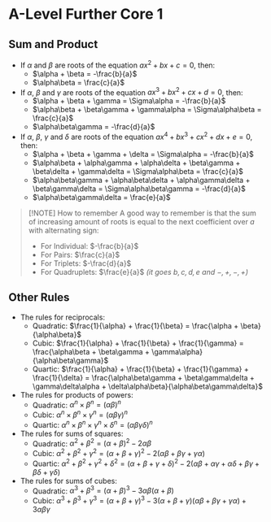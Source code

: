 # A-Level Further Core 1

## Sum and Product

* If $\alpha$ and $\beta$ are roots of the equation $ax^2 + bx + c = 0$, then:
  * $\alpha + \beta = -\frac{b}{a}$
  * $\alpha\beta = \frac{c}{a}$
* If $\alpha$, $\beta$ and $\gamma$ are roots of the equation $ax^3 + bx^2 + cx + d = 0$, then:
  * $\alpha + \beta + \gamma = \Sigma\alpha = -\frac{b}{a}$
  * $\alpha\beta + \beta\gamma + \gamma\alpha = \Sigma\alpha\beta = \frac{c}{a}$
  * $\alpha\beta\gamma = -\frac{d}{a}$
* If $\alpha$, $\beta$, $\gamma$ and $\delta$ are roots of the equation $ax^4 + bx^3 + cx^2 + dx + e = 0$, then:
  * $\alpha + \beta + \gamma + \delta = \Sigma\alpha = -\frac{b}{a}$
  * $\alpha\beta + \alpha\gamma + \alpha\delta + \beta\gamma + \beta\delta + \gamma\delta = \Sigma\alpha\beta = \frac{c}{a}$
  * $\alpha\beta\gamma + \alpha\beta\delta + \alpha\gamma\delta + \beta\gamma\delta = \Sigma\alpha\beta\gamma = -\frac{d}{a}$
  * $\alpha\beta\gamma\delta = \frac{e}{a}$

 > 
 > \[!NOTE\] How to remember
 > A good way to remember is that the sum of increasing amount of roots is equal to the next coefficient over $a$ with alternating sign:
 > 
 > * For Individual: $-\frac{b}{a}$
 > * For Pairs: $\frac{c}{a}$
 > * For Triplets: $-\frac{d}{a}$
 > * For Quadruplets: $\frac{e}{a}$
 >   *(it goes $b, c, d, e$ and $-, +, -, +$)*

## Other Rules

* The rules for reciprocals:
  * Quadratic: $\frac{1}{\alpha} + \frac{1}{\beta} = \frac{\alpha + \beta}{\alpha\beta}$
  * Cubic: $\frac{1}{\alpha} + \frac{1}{\beta} + \frac{1}{\gamma} = \frac{\alpha\beta + \beta\gamma + \gamma\alpha}{\alpha\beta\gamma}$
  * Quartic: $\frac{1}{\alpha} + \frac{1}{\beta} + \frac{1}{\gamma} + \frac{1}{\delta} = \frac{\alpha\beta\gamma + \beta\gamma\delta + \gamma\delta\alpha + \delta\alpha\beta}{\alpha\beta\gamma\delta}$
* The rules for products of powers:
  * Quadratic: $\alpha^n \times \beta^n = (\alpha\beta)^n$
  * Cubic: $\alpha^n \times \beta^n \times \gamma^n = (\alpha\beta\gamma)^n$
  * Quartic: $\alpha^n \times \beta^n \times \gamma^n \times \delta^n = (\alpha\beta\gamma\delta)^n$
* The rules for sums of squares:
  * Quadratic: $\alpha^2 + \beta^2 = (\alpha + \beta)^2 - 2\alpha\beta$
  * Cubic: $\alpha^2 + \beta^2 + \gamma^2 = (\alpha + \beta + \gamma)^2 - 2(\alpha\beta + \beta\gamma + \gamma\alpha)$
  * Quartic: $\alpha^2 + \beta^2 + \gamma^2 + \delta^2 = (\alpha + \beta + \gamma + \delta)^2 - 2(\alpha\beta + \alpha\gamma + \alpha\delta + \beta\gamma + \beta\delta + \gamma\delta)$
* The rules for sums of cubes:
  * Quadratic: $\alpha^3 + \beta^3 = (\alpha + \beta)^3 - 3\alpha\beta(\alpha + \beta)$
  * Cubic: $\alpha^3 + \beta^3 + \gamma^3 = (\alpha + \beta + \gamma)^3 - 3(\alpha + \beta + \gamma)(\alpha\beta + \beta\gamma + \gamma\alpha) + 3\alpha\beta\gamma$

